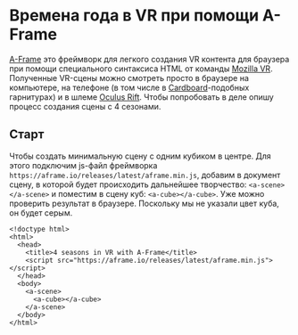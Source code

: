 # Времена года в VR при помощи A-Frame

[A-Frame](https://aframe.io/) это фреймворк для легкого создания VR контента для браузера при помощи специального синтаксиса HTML от команды [Mozilla VR](http://mozvr.com/). Полученные VR-сцены можно смотреть просто в браузере на компьютере, на телефоне (в том числе в [Cardboard](https://www.google.com/get/cardboard/)-подобных гарнитурах) и в шлеме [Oculus Rift](https://www.oculus.com/en-us/rift/).
Чтобы попробовать в деле опишу процесс создания сцены с 4 сезонами.

## Старт
Чтобы создать минимальную сцену с одним кубиком в центре.
Для этого подключим js-файл фреймворка `https://aframe.io/releases/latest/aframe.min.js`, добавим в документ сцену, в которой будет происходить дальнейшее творчество: `<a-scene></a-scene>` и  поместим в сцену куб: `<a-cube></a-cube>`. Уже можно проверить результат в браузере. Поскольку мы не указали цвет куба, он будет серым.
```
<!doctype html>
<html>
  <head>
    <title>4 seasons in VR with A-Frame</title>
    <script src="https://aframe.io/releases/latest/aframe.min.js"></script>
  </head>
  <body>
    <a-scene>
      <a-cube></a-cube>
    </a-scene>
  </body>
</html>
```

